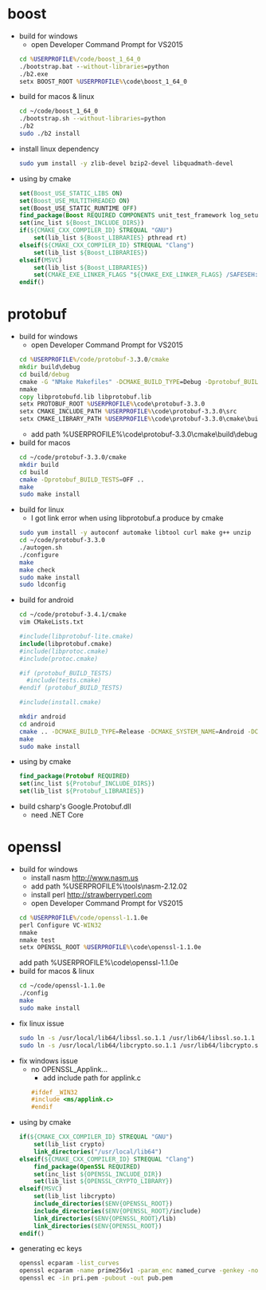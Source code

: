 # boost
* build for windows
    * open Developer Command Prompt for VS2015
    ```bat
    cd %USERPROFILE%/code/boost_1_64_0
    ./bootstrap.bat --without-libraries=python
    ./b2.exe
    setx BOOST_ROOT %USERPROFILE%\code\boost_1_64_0
    ```
* build for macos & linux
    ```sh
    cd ~/code/boost_1_64_0
    ./bootstrap.sh --without-libraries=python
    ./b2
    sudo ./b2 install
    ```
* install linux dependency
    ```sh
    sudo yum install -y zlib-devel bzip2-devel libquadmath-devel
    ```
* using by cmake
    ```cmake
    set(Boost_USE_STATIC_LIBS ON)
    set(Boost_USE_MULTITHREADED ON)
    set(Boost_USE_STATIC_RUNTIME OFF)
    find_package(Boost REQUIRED COMPONENTS unit_test_framework log_setup log filesystem program_options random system)
    set(inc_list ${Boost_INCLUDE_DIRS})
    if(${CMAKE_CXX_COMPILER_ID} STREQUAL "GNU")
        set(lib_list ${Boost_LIBRARIES} pthread rt)
    elseif(${CMAKE_CXX_COMPILER_ID} STREQUAL "Clang")
        set(lib_list ${Boost_LIBRARIES})
    elseif(MSVC)
        set(lib_list ${Boost_LIBRARIES})
        set(CMAKE_EXE_LINKER_FLAGS "${CMAKE_EXE_LINKER_FLAGS} /SAFESEH:NO Psapi.lib")
    endif()
    ```

# protobuf
* build for windows
    * open Developer Command Prompt for VS2015
    ```bat
    cd %USERPROFILE%/code/protobuf-3.3.0/cmake
    mkdir build\debug
    cd build/debug
    cmake -G "NMake Makefiles" -DCMAKE_BUILD_TYPE=Debug -Dprotobuf_BUILD_TESTS=OFF -Dprotobuf_MSVC_STATIC_RUNTIME=OFF ../..
    nmake
    copy libprotobufd.lib libprotobuf.lib
    setx PROTOBUF_ROOT %USERPROFILE%\code\protobuf-3.3.0
    setx CMAKE_INCLUDE_PATH %USERPROFILE%\code\protobuf-3.3.0\src
    setx CMAKE_LIBRARY_PATH %USERPROFILE%\code\protobuf-3.3.0\cmake\build\debug
    ```
    * add path %USERPROFILE%\code\protobuf-3.3.0\cmake\build\debug
* build for macos
    ```sh
    cd ~/code/protobuf-3.3.0/cmake
    mkdir build
    cd build
    cmake -Dprotobuf_BUILD_TESTS=OFF ..
    make
    sudo make install
    ```
* build for linux
    * I got link error when using libprotobuf.a produce by cmake 
    ```sh
    sudo yum install -y autoconf automake libtool curl make g++ unzip
    cd ~/code/protobuf-3.3.0
    ./autogen.sh
    ./configure
    make
    make check
    sudo make install
    sudo ldconfig
    ```
* build for android
    ```sh
    cd ~/code/protobuf-3.4.1/cmake
    vim CMakeLists.txt
    ```
    ```cmake
    #include(libprotobuf-lite.cmake)
    include(libprotobuf.cmake)
    #include(libprotoc.cmake)
    #include(protoc.cmake)

    #if (protobuf_BUILD_TESTS)
      #include(tests.cmake)
    #endif (protobuf_BUILD_TESTS)

    #include(install.cmake)
    ```
    ```sh
    mkdir android
    cd android
    cmake .. -DCMAKE_BUILD_TYPE=Release -DCMAKE_SYSTEM_NAME=Android -DCMAKE_ANDROID_ARCH_ABI=armeabi-v7a -DCMAKE_ANDROID_STL_TYPE=gnustl_static -DCMAKE_ANDROID_NDK=$HOME/Library/Android/android-ndk-r14b/
    make
    sudo make install
    ```
* using by cmake
    ```cmake
    find_package(Protobuf REQUIRED)
    set(inc_list ${Protobuf_INCLUDE_DIRS})
    set(lib_list ${Protobuf_LIBRARIES})
    ```
* build csharp's Google.Protobuf.dll
    * need .NET Core

# openssl
* build for windows
    * install nasm http://www.nasm.us
    * add path %USERPROFILE%\tools\nasm-2.12.02
    * install perl http://strawberryperl.com
    * open Developer Command Prompt for VS2015
    ```bat
    cd %USERPROFILE%/code/openssl-1.1.0e
    perl Configure VC-WIN32
    nmake
    nmake test
    setx OPENSSL_ROOT %USERPROFILE%\code\openssl-1.1.0e
    ```
    add path %USERPROFILE%\code\openssl-1.1.0e
* build for macos & linux
    ```sh
    cd ~/code/openssl-1.1.0e
    ./config
    make
    sudo make install
    ```
* fix linux issue
    ```sh
    sudo ln -s /usr/local/lib64/libssl.so.1.1 /usr/lib64/libssl.so.1.1
    sudo ln -s /usr/local/lib64/libcrypto.so.1.1 /usr/lib64/libcrypto.so.1.1
    ```
* fix windows issue
    * no OPENSSL_Applink...
        * add include path for applink.c
        ```cpp
        #ifdef _WIN32
        #include <ms/applink.c>
        #endif
        ```
* using by cmake
    ```cmake
    if(${CMAKE_CXX_COMPILER_ID} STREQUAL "GNU")
        set(lib_list crypto)
        link_directories("/usr/local/lib64")
    elseif(${CMAKE_CXX_COMPILER_ID} STREQUAL "Clang")
        find_package(OpenSSL REQUIRED)
        set(inc_list ${OPENSSL_INCLUDE_DIR})
        set(lib_list ${OPENSSL_CRYPTO_LIBRARY})
    elseif(MSVC)
        set(lib_list libcrypto)
        include_directories($ENV{OPENSSL_ROOT})
        include_directories($ENV{OPENSSL_ROOT}/include)
        link_directories($ENV{OPENSSL_ROOT}/lib)
        link_directories($ENV{OPENSSL_ROOT})
    endif()
    ```
* generating ec keys
    ```sh
    openssl ecparam -list_curves
    openssl ecparam -name prime256v1 -param_enc named_curve -genkey -noout -out pri.pem
    openssl ec -in pri.pem -pubout -out pub.pem
    ```

